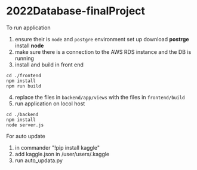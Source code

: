 # 2022Database-finalProject
To run application
1. ensure their is `node` and `postgre` environment set up
  download **postrge**
  install **node**
2. make sure there is a connection to the AWS RDS instance and the DB is running
3. install and build in front end
```
cd ./frontend
npm install
npm run build
```
4. replace the files in `backend/app/views` with the files in `frontend/build`
5. run application on locol host
```
cd ./backend
npm install
node server.js
```

For auto update 
1. in commander "!pip install kaggle"
2. add kaggle.json in /user/users/.kaggle
3. run auto_updata.py
